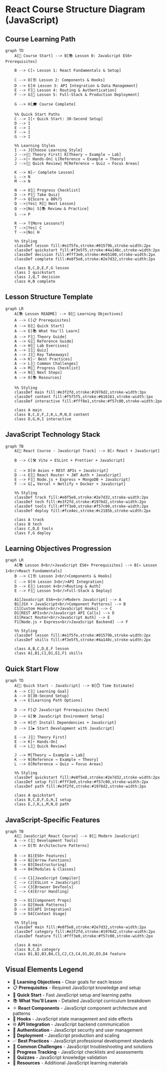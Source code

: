 # React Course Structure Diagram (JavaScript)

## Course Learning Path

```mermaid
graph TD
    A[🎯 Course Start] --> B[📚 Lesson 0: JavaScript ES6+ Prerequisites]

    B --> C[⚛️ Lesson 1: React Fundamentals & Setup]

    C --> D[🏗️ Lesson 2: Components & Hooks]
    D --> E[🌐 Lesson 3: API Integration & Data Management]
    E --> F[🔐 Lesson 4: Routing & Authentication]
    F --> G[🚀 Lesson 5: Full-Stack & Production Deployment]

    G --> H[🎓 Course Complete]

    %% Quick Start Paths
    C --> I[⚡ Quick Start: 30-Second Setup]
    D --> I
    E --> I
    F --> I
    G --> I

    %% Learning Styles
    I --> J{Choose Learning Style}
    J -->|📖 Theory First| K[Theory → Example → Lab]
    J -->|⚡ Hands-On| L[Reference → Example → Theory]
    J -->|🎯 Quick Review| M[Reference → Quiz → Focus Areas]

    K --> N[✅ Complete Lesson]
    L --> N
    M --> N

    N --> O[📝 Progress Checklist]
    O --> P[🧪 Take Quiz]
    P --> Q{Score ≥ 80%?}
    Q -->|Yes| R[🚀 Next Lesson]
    Q -->|No| S[📚 Review & Practice]
    S --> P

    R --> T{More Lessons?}
    T -->|Yes| C
    T -->|No| H

    %% Styling
    classDef lesson fill:#e1f5fe,stroke:#01579b,stroke-width:2px
    classDef quickstart fill:#f3e5f5,stroke:#4a148c,stroke-width:2px
    classDef decision fill:#fff3e0,stroke:#e65100,stroke-width:2px
    classDef complete fill:#e8f5e8,stroke:#2e7d32,stroke-width:2px

    class B,C,D,E,F,G lesson
    class I quickstart
    class J,Q,T decision
    class H,N complete
```

## Lesson Structure Template

```mermaid
graph LR
    A[📚 Lesson README] --> B[🎯 Learning Objectives]
    A --> C[📋 Prerequisites]
    A --> D[🚀 Quick Start]
    A --> E[📚 What You'll Learn]
    A --> F[📖 Theory Guide]
    A --> G[📖 Reference Guide]
    A --> H[🧪 Lab Exercises]
    A --> I[📝 Quiz]
    A --> J[🎯 Key Takeaways]
    A --> K[✅ Best Practices]
    A --> L[🚨 Common Challenges]
    A --> M[📝 Progress Checklist]
    A --> N[🚀 Next Steps]
    A --> O[📚 Resources]

    %% Styling
    classDef main fill:#e3f2fd,stroke:#1976d2,stroke-width:3px
    classDef content fill:#f5f5f5,stroke:#616161,stroke-width:1px
    classDef interactive fill:#fff8e1,stroke:#f57c00,stroke-width:2px

    class A main
    class B,C,E,F,J,K,L,M,N,O content
    class D,G,H,I interactive
```

## JavaScript Technology Stack

```mermaid
graph TB
    A[🎯 React Course - JavaScript Track] --> B[⚛️ React + JavaScript]

    B --> C[🛠️ Vite + ESLint + Prettier + JavaScript]

    C --> D[🌐 Axios + REST APIs + JavaScript]
    D --> E[🔐 React Router + JWT Auth + JavaScript]
    E --> F[🚀 Node.js + Express + MongoDB + JavaScript]
    F --> G[☁️ Vercel + Netlify + Docker + JavaScript]

    %% Styling
    classDef track fill:#e8f5e8,stroke:#2e7d32,stroke-width:2px
    classDef tech fill:#e3f2fd,stroke:#1976d2,stroke-width:2px
    classDef tools fill:#fff3e0,stroke:#f57c00,stroke-width:2px
    classDef deploy fill:#fce4ec,stroke:#c2185b,stroke-width:2px

    class A track
    class B tech
    class C,D,E tools
    class F,G deploy
```

## Learning Objectives Progression

```mermaid
graph LR
    A[📚 Lesson 0<br/>JavaScript ES6+ Prerequisites] --> B[⚛️ Lesson 1<br/>React Fundamentals]
    B --> C[🏗️ Lesson 2<br/>Components & Hooks]
    C --> D[🌐 Lesson 3<br/>API Integration]
    D --> E[🔐 Lesson 4<br/>Routing & Auth]
    E --> F[🚀 Lesson 5<br/>Full-Stack & Deploy]

    A1[JavaScript ES6+<br/>Modern JavaScript] --> A
    B1[JSX + JavaScript<br/>Component Patterns] --> B
    C1[Custom Hooks<br/>JavaScript Hooks] --> C
    D1[REST APIs<br/>JavaScript API Calls] --> D
    E1[React Router<br/>JavaScript Auth] --> E
    F1[Node.js + Express<br/>JavaScript Backend] --> F

    %% Styling
    classDef lesson fill:#e1f5fe,stroke:#01579b,stroke-width:2px
    classDef skills fill:#f3e5f5,stroke:#4a148c,stroke-width:2px

    class A,B,C,D,E,F lesson
    class A1,B1,C1,D1,E1,F1 skills
```

## Quick Start Flow

```mermaid
graph TD
    A[🚀 Quick Start - JavaScript] --> B[⏱️ Time Estimate]
    A --> C[🎯 Learning Goal]
    A --> D[30-Second Setup]
    A --> E[Learning Path Options]

    D --> F[📋 JavaScript Prerequisites Check]
    D --> G[🛠️ JavaScript Environment Setup]
    D --> H[📦 Install Dependencies + JavaScript]
    D --> I[▶️ Start Development with JavaScript]

    E --> J[📖 Theory First]
    E --> K[⚡ Hands-On]
    E --> L[🎯 Quick Review]

    J --> M[Theory → Example → Lab]
    K --> N[Reference → Example → Theory]
    L --> O[Reference → Quiz → Focus Areas]

    %% Styling
    classDef quickstart fill:#e8f5e8,stroke:#2e7d32,stroke-width:2px
    classDef setup fill:#fff3e0,stroke:#f57c00,stroke-width:2px
    classDef path fill:#e3f2fd,stroke:#1976d2,stroke-width:2px

    class A quickstart
    class B,C,D,F,G,H,I setup
    class E,J,K,L,M,N,O path
```

## JavaScript-Specific Features

```mermaid
graph TB
    A[🎯 JavaScript React Course] --> B[📝 Modern JavaScript]
    A --> C[🔧 Development Tools]
    A --> D[🏗️ Architecture Patterns]

    B --> B1[ES6+ Features]
    B --> B2[Arrow Functions]
    B --> B3[Destructuring]
    B --> B4[Modules & Classes]

    C --> C1[JavaScript Compiler]
    C --> C2[ESLint + JavaScript]
    C --> C3[Browser DevTools]
    C --> C4[Error Handling]

    D --> D1[Component Props]
    D --> D2[Hook Patterns]
    D --> D3[API Integration]
    D --> D4[Context Usage]

    %% Styling
    classDef main fill:#e8f5e8,stroke:#2e7d32,stroke-width:2px
    classDef category fill:#e3f2fd,stroke:#1976d2,stroke-width:2px
    classDef feature fill:#fff3e0,stroke:#f57c00,stroke-width:2px

    class A main
    class B,C,D category
    class B1,B2,B3,B4,C1,C2,C3,C4,D1,D2,D3,D4 feature
```

## Visual Elements Legend

- 🎯 **Learning Objectives** - Clear goals for each lesson
- 📋 **Prerequisites** - Required JavaScript knowledge and setup
- 🚀 **Quick Start** - Fast JavaScript setup and learning paths
- 📚 **What You'll Learn** - Detailed JavaScript curriculum breakdown
- ⚛️ **React Components** - JavaScript component architecture and patterns
- 🎣 **Hooks** - JavaScript state management and side effects
- 🌐 **API Integration** - JavaScript backend communication
- 🔐 **Authentication** - JavaScript security and user management
- 🚀 **Deployment** - JavaScript production and scaling
- ✅ **Best Practices** - JavaScript professional development standards
- 🚨 **Common Challenges** - JavaScript troubleshooting and solutions
- 📝 **Progress Tracking** - JavaScript checklists and assessments
- 🧪 **Quizzes** - JavaScript knowledge validation
- 📖 **Resources** - Additional JavaScript learning materials
